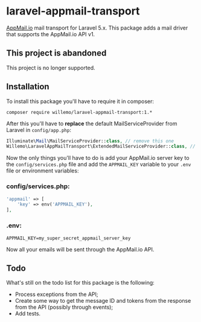 # laravel-appmail-transport
[AppMail.io](appmail.io) mail transport for Laravel 5.x. This package adds a mail driver that supports the AppMail.io API v1.

## This project is abandoned

This project is no longer supported.

## Installation
To install this package you'll have to require it in composer:

```
composer require willemo/laravel-appmail-transport:1.*
```

After this you'll have to **replace** the default MailServiceProvider from Laravel in `config/app.php`:

```php
Illuminate\Mail\MailServiceProvider::class, // remove this one
Willemo\LaravelAppMailTransport\ExtendedMailServiceProvider::class, // add this one
```

Now the only things you'll have to do is add your AppMail.io server key to the `config/services.php` file and add the `APPMAIL_KEY` variable to your `.env` file or environment variables:

### config/services.php:

```php
'appmail' => [
    'key' => env('APPMAIL_KEY'),
],
```

### .env:

```
APPMAIL_KEY=my_super_secret_appmail_server_key
```

Now all your emails will be sent through the AppMail.io API.

## Todo

What's still on the todo list for this package is the following:

- Process exceptions from the API;
- Create some way to get the message ID and tokens from the response from the API (possibly through events);
- Add tests.
